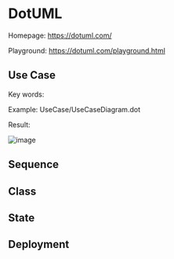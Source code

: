 # DotUML

Homepage: https://dotuml.com/

Playground: https://dotuml.com/playground.html

## Use Case

Key words: 

Example: UseCase/UseCaseDiagram.dot

Result: 

![image]()

## Sequence



## Class



## State



## Deployment

